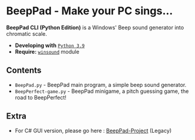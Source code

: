 # BeepPad - Make your PC sings...
**BeepPad CLI (Python Edition)** is a Windows' Beep sound generator into chromatic scale.

- **Developing with** [`Python 3.9`](https://www.python.org/downloads/release/python-390/)
- **Require:** [`winsound`](https://docs.python.org/3/library/winsound.html) module

## Contents
- `BeepPad.py` - BeepPad main program, a simple beep sound generator.
- `BeepPerfect-game.py` - BeepPad minigame, a pitch guessing game, the road to BeepPerfect!

## Extra
- For C# GUI version, please go here : [BeepPad-Project](https://github.com/richeyphu/BeepPad-Project/) (Legacy)
